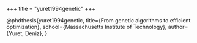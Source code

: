 +++
title = "yuret1994genetic"
+++

@phdthesis{yuret1994genetic,
   title={From genetic algorithms to efficient optimization},
   school={Massachusetts Institute of Technology},
   author={Yuret, Deniz},
}

